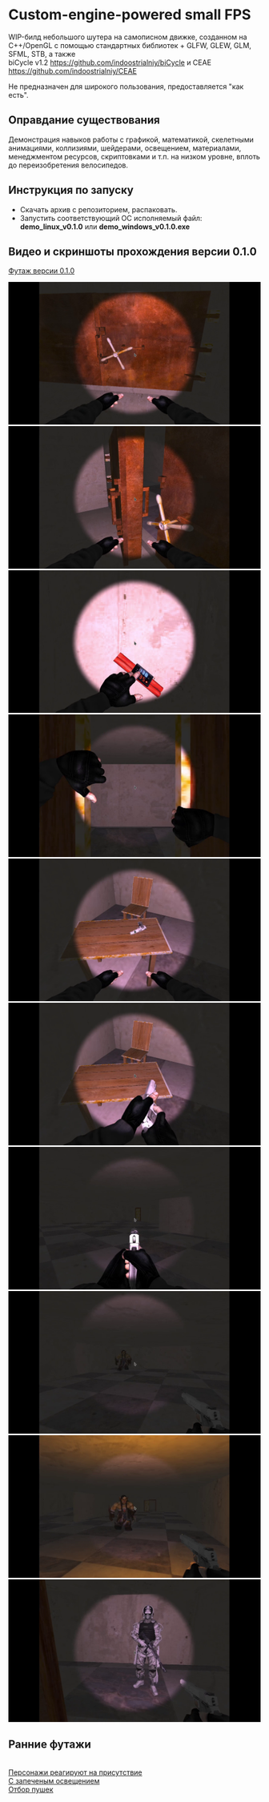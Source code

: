 # Custom-engine-powered small FPS
WIP-билд небольшого шутера на самописном движке, созданном на C++/OpenGL с помощью стандартных библиотек + GLFW, GLEW, GLM, SFML, STB, а также <br>  biCycle v1.2 https://github.com/indoostrialniy/biCycle и CEAE https://github.com/indoostrialniy/CEAE
<br>

Не предназначен для широкого пользования, предоставляется "как есть".

## Оправдание существования
Демонстрация навыков работы с графикой, математикой, скелетными анимациями, коллизиями, шейдерами, освещением, материалами, менеджментом ресурсов, скриптовками и т.п. на низком уровне, вплоть до переизобретения велосипедов.

## Инструкция по запуску
- Скачать архив с репозиторием, распаковать.
- Запустить соответствующий ОС исполняемый файл: **demo_linux_v0.1.0** или **demo_windows_v0.1.0.exe**

## Видео и скриншоты прохождения версии 0.1.0
[Футаж версии 0.1.0](https://disk.yandex.ru/i/nhgkOuDGXbIT6g)

![s1](https://github.com/indoostrialniy/Pet-project/blob/main/screenshots/scr1.png)
![s2](https://github.com/indoostrialniy/Pet-project/blob/main/screenshots/scr2.png)
![s3](https://github.com/indoostrialniy/Pet-project/blob/main/screenshots/scr3.png "Установка взрывчатки")
![s4](https://github.com/indoostrialniy/Pet-project/blob/main/screenshots/scr4.png "Открытие дверей")
![s5](https://github.com/indoostrialniy/Pet-project/blob/main/screenshots/scr5.png)
![s6](https://github.com/indoostrialniy/Pet-project/blob/main/screenshots/scr6.png "Взятие предмета")
![s7](https://github.com/indoostrialniy/Pet-project/blob/main/screenshots/scr7.png)
![s8](https://github.com/indoostrialniy/Pet-project/blob/main/screenshots/scr8.png)
![s9](https://github.com/indoostrialniy/Pet-project/blob/main/screenshots/scr9.png "Схватка с монстром")
![s10](https://github.com/indoostrialniy/Pet-project/blob/main/screenshots/scr10.png "Встреча товарища")

## Ранние футажи
<br>[Персонажи реагируют на присутствие](https://disk.yandex.ru/i/IMmp0tt33K7LuQ)
<br>[С запеченым освещением](https://disk.yandex.ru/i/5m139YkCJbHoLQ)
<br>[Отбор пушек](https://disk.yandex.ru/i/O2CSrRvVb6fY8w)
